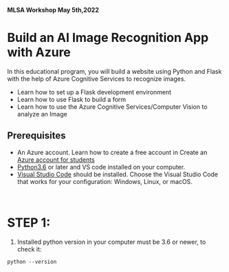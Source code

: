 **MLSA Workshop May 5th,2022**
# Build an AI Image Recognition App with Azure

In this educational program, you will build a website using Python and Flask with the help of Azure Cognitive Services to recognize images.

* Learn how to set up a Flask development environment<br>
* Learn how to use Flask to build a form<br>
* Learn how to use the Azure Cognitive Services/Computer Vision to analyze an Image<br>

## Prerequisites
* An Azure account. Learn how to create a free account in Create an [Azure account for students](https://azure.microsoft.com/en-us/free/students/?WT.mc_id=academic-0000-cxa)
* [Python3.6](https://www.python.org/downloads/) or later and VS code installed on your computer. 
* [Visual Studio Code](https://code.visualstudio.com/) should be installed. Choose the Visual Studio Code that works for your configuration: Windows, Linux, or macOS.<br>
<br>

# STEP 1: 
1. Installed python version in your computer must be 3.6 or newer, to check it:<br>
```
python --version
```
